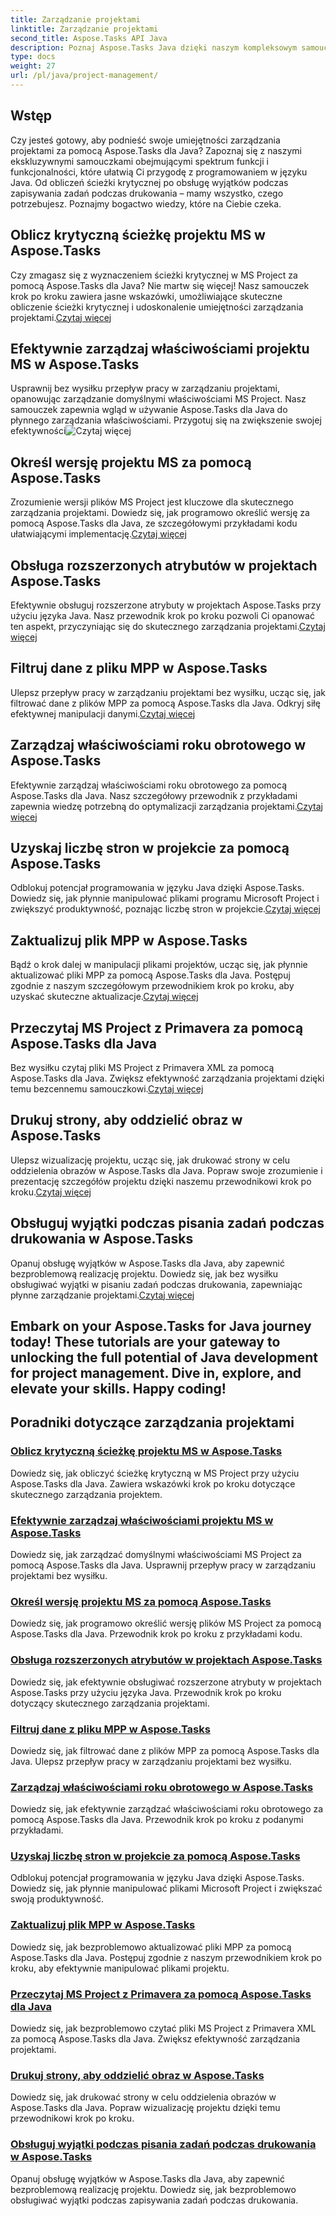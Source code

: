 ```yaml
---
title: Zarządzanie projektami
linktitle: Zarządzanie projektami
second_title: Aspose.Tasks API Java
description: Poznaj Aspose.Tasks Java dzięki naszym kompleksowym samouczkom dotyczącym zarządzania projektami. Usprawnij swój przepływ pracy, od obliczeń ścieżki krytycznej po właściwości roku podatkowego.
type: docs
weight: 27
url: /pl/java/project-management/
---
```

## Wstęp

Czy jesteś gotowy, aby podnieść swoje umiejętności zarządzania projektami za pomocą Aspose.Tasks dla Java? Zapoznaj się z naszymi ekskluzywnymi samouczkami obejmującymi spektrum funkcji i funkcjonalności, które ułatwią Ci przygodę z programowaniem w języku Java. Od obliczeń ścieżki krytycznej po obsługę wyjątków podczas zapisywania zadań podczas drukowania – mamy wszystko, czego potrzebujesz. Poznajmy bogactwo wiedzy, które na Ciebie czeka.

## Oblicz krytyczną ścieżkę projektu MS w Aspose.Tasks
 Czy zmagasz się z wyznaczeniem ścieżki krytycznej w MS Project za pomocą Aspose.Tasks dla Java? Nie martw się więcej! Nasz samouczek krok po kroku zawiera jasne wskazówki, umożliwiające skuteczne obliczenie ścieżki krytycznej i udoskonalenie umiejętności zarządzania projektami.[Czytaj więcej](./critical-path/)

## Efektywnie zarządzaj właściwościami projektu MS w Aspose.Tasks
Usprawnij bez wysiłku przepływ pracy w zarządzaniu projektami, opanowując zarządzanie domyślnymi właściwościami MS Project. Nasz samouczek zapewnia wgląd w używanie Aspose.Tasks dla Java do płynnego zarządzania właściwościami. Przygotuj się na zwiększenie swojej efektywności![Czytaj więcej](./default-properties/)

## Określ wersję projektu MS za pomocą Aspose.Tasks
 Zrozumienie wersji plików MS Project jest kluczowe dla skutecznego zarządzania projektami. Dowiedz się, jak programowo określić wersję za pomocą Aspose.Tasks dla Java, ze szczegółowymi przykładami kodu ułatwiającymi implementację.[Czytaj więcej](./determine-version/)

## Obsługa rozszerzonych atrybutów w projektach Aspose.Tasks
 Efektywnie obsługuj rozszerzone atrybuty w projektach Aspose.Tasks przy użyciu języka Java. Nasz przewodnik krok po kroku pozwoli Ci opanować ten aspekt, przyczyniając się do skutecznego zarządzania projektami.[Czytaj więcej](./extended-attributes/)

## Filtruj dane z pliku MPP w Aspose.Tasks
 Ulepsz przepływ pracy w zarządzaniu projektami bez wysiłku, ucząc się, jak filtrować dane z plików MPP za pomocą Aspose.Tasks dla Java. Odkryj siłę efektywnej manipulacji danymi.[Czytaj więcej](./filter-data/)

## Zarządzaj właściwościami roku obrotowego w Aspose.Tasks
 Efektywnie zarządzaj właściwościami roku obrotowego za pomocą Aspose.Tasks dla Java. Nasz szczegółowy przewodnik z przykładami zapewnia wiedzę potrzebną do optymalizacji zarządzania projektami.[Czytaj więcej](./fiscal-year-properties/)

## Uzyskaj liczbę stron w projekcie za pomocą Aspose.Tasks
 Odblokuj potencjał programowania w języku Java dzięki Aspose.Tasks. Dowiedz się, jak płynnie manipulować plikami programu Microsoft Project i zwiększyć produktywność, poznając liczbę stron w projekcie.[Czytaj więcej](./number-of-pages/)

## Zaktualizuj plik MPP w Aspose.Tasks
 Bądź o krok dalej w manipulacji plikami projektów, ucząc się, jak płynnie aktualizować pliki MPP za pomocą Aspose.Tasks dla Java. Postępuj zgodnie z naszym szczegółowym przewodnikiem krok po kroku, aby uzyskać skuteczne aktualizacje.[Czytaj więcej](./update-mpp/)

## Przeczytaj MS Project z Primavera za pomocą Aspose.Tasks dla Java
 Bez wysiłku czytaj pliki MS Project z Primavera XML za pomocą Aspose.Tasks dla Java. Zwiększ efektywność zarządzania projektami dzięki temu bezcennemu samouczkowi.[Czytaj więcej](./read-primavera/)

## Drukuj strony, aby oddzielić obraz w Aspose.Tasks
Ulepsz wizualizację projektu, ucząc się, jak drukować strony w celu oddzielenia obrazów w Aspose.Tasks dla Java. Popraw swoje zrozumienie i prezentację szczegółów projektu dzięki naszemu przewodnikowi krok po kroku.[Czytaj więcej](./print-pages/)

## Obsługuj wyjątki podczas pisania zadań podczas drukowania w Aspose.Tasks
 Opanuj obsługę wyjątków w Aspose.Tasks dla Java, aby zapewnić bezproblemową realizację projektu. Dowiedz się, jak bez wysiłku obsługiwać wyjątki w pisaniu zadań podczas drukowania, zapewniając płynne zarządzanie projektami.[Czytaj więcej](./print-task-exceptions/)

Embark on your Aspose.Tasks for Java journey today! These tutorials are your gateway to unlocking the full potential of Java development for project management. Dive in, explore, and elevate your skills. Happy coding!
---
## Poradniki dotyczące zarządzania projektami
### [Oblicz krytyczną ścieżkę projektu MS w Aspose.Tasks](./critical-path/)
Dowiedz się, jak obliczyć ścieżkę krytyczną w MS Project przy użyciu Aspose.Tasks dla Java. Zawiera wskazówki krok po kroku dotyczące skutecznego zarządzania projektem.
### [Efektywnie zarządzaj właściwościami projektu MS w Aspose.Tasks](./default-properties/)
Dowiedz się, jak zarządzać domyślnymi właściwościami MS Project za pomocą Aspose.Tasks dla Java. Usprawnij przepływ pracy w zarządzaniu projektami bez wysiłku.
### [Określ wersję projektu MS za pomocą Aspose.Tasks](./determine-version/)
Dowiedz się, jak programowo określić wersję plików MS Project za pomocą Aspose.Tasks dla Java. Przewodnik krok po kroku z przykładami kodu.
### [Obsługa rozszerzonych atrybutów w projektach Aspose.Tasks](./extended-attributes/)
Dowiedz się, jak efektywnie obsługiwać rozszerzone atrybuty w projektach Aspose.Tasks przy użyciu języka Java. Przewodnik krok po kroku dotyczący skutecznego zarządzania projektami.
### [Filtruj dane z pliku MPP w Aspose.Tasks](./filter-data/)
Dowiedz się, jak filtrować dane z plików MPP za pomocą Aspose.Tasks dla Java. Ulepsz przepływ pracy w zarządzaniu projektami bez wysiłku.
### [Zarządzaj właściwościami roku obrotowego w Aspose.Tasks](./fiscal-year-properties/)
Dowiedz się, jak efektywnie zarządzać właściwościami roku obrotowego za pomocą Aspose.Tasks dla Java. Przewodnik krok po kroku z podanymi przykładami.
### [Uzyskaj liczbę stron w projekcie za pomocą Aspose.Tasks](./number-of-pages/)
Odblokuj potencjał programowania w języku Java dzięki Aspose.Tasks. Dowiedz się, jak płynnie manipulować plikami Microsoft Project i zwiększać swoją produktywność.
### [Zaktualizuj plik MPP w Aspose.Tasks](./update-mpp/)
Dowiedz się, jak bezproblemowo aktualizować pliki MPP za pomocą Aspose.Tasks dla Java. Postępuj zgodnie z naszym przewodnikiem krok po kroku, aby efektywnie manipulować plikami projektu.
### [Przeczytaj MS Project z Primavera za pomocą Aspose.Tasks dla Java](./read-primavera/)
Dowiedz się, jak bezproblemowo czytać pliki MS Project z Primavera XML za pomocą Aspose.Tasks dla Java. Zwiększ efektywność zarządzania projektami.
### [Drukuj strony, aby oddzielić obraz w Aspose.Tasks](./print-pages/)
Dowiedz się, jak drukować strony w celu oddzielenia obrazów w Aspose.Tasks dla Java. Popraw wizualizację projektu dzięki temu przewodnikowi krok po kroku.
### [Obsługuj wyjątki podczas pisania zadań podczas drukowania w Aspose.Tasks](./print-task-exceptions/)
Opanuj obsługę wyjątków w Aspose.Tasks dla Java, aby zapewnić bezproblemową realizację projektu. Dowiedz się, jak bezproblemowo obsługiwać wyjątki podczas zapisywania zadań podczas drukowania.